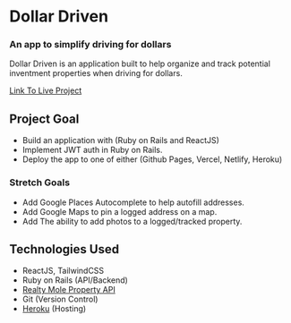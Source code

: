 # Dollar Driven

### An app to simplify driving for dollars

Dollar Driven is an application built to help organize and track potential inventment properties when driving for dollars.

[Link To Live Project](https://dollar-driven.herokuapp.com/)

## Project Goal

- Build an application with (Ruby on Rails and ReactJS)
- Implement JWT auth in Ruby on Rails.
- Deploy the app to one of either (Github Pages, Vercel, Netlify, Heroku)

### Stretch Goals

- Add Google Places Autocomplete to help autofill addresses.
- Add Google Maps to pin a logged address on a map.
- Add The ability to add photos to a logged/tracked property.

## Technologies Used

- ReactJS, TailwindCSS
- Ruby on Rails (API/Backend)
- [Realty Mole Property API](https://rapidapi.com/realtymole/api/realty-mole-property-api)
- Git (Version Control)
- [Heroku](https://heroku.com/) (Hosting)
